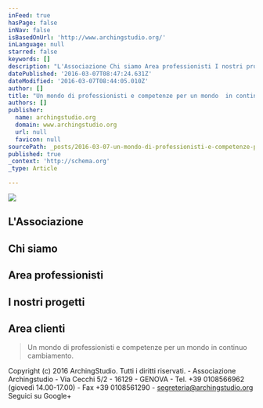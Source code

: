 ```yaml
---
inFeed: true
hasPage: false
inNav: false
isBasedOnUrl: 'http://www.archingstudio.org/'
inLanguage: null
starred: false
keywords: []
description: "L'Associazione Chi siamo Area professionisti I nostri progetti Area clienti   Siamo al PADIGLIONE 26 - STAND B79 C80  \_ \_  Un mondo di professionisti e competen"
datePublished: '2016-03-07T08:47:24.631Z'
dateModified: '2016-03-07T08:44:05.010Z'
author: []
title: "Un mondo di professionisti e competenze per un mondo  in continuo cambiamento. \_\_"
authors: []
publisher:
  name: archingstudio.org
  domain: www.archingstudio.org
  url: null
  favicon: null
sourcePath: _posts/2016-03-07-un-mondo-di-professionisti-e-competenze-per-un-mondo-in-con.md
published: true
_context: 'http://schema.org'
_type: Article

---
```

![](https://the-grid-user-content.s3-us-west-2.amazonaws.com/35625712-b4f1-4499-b524-dd3183eef090.jpg)

## L'Associazione

## Chi siamo 

## Area professionisti 

## I nostri progetti 

## Area clienti 
> 
> Un mondo di professionisti e competenze per un mondo in continuo cambiamento.   

Copyright (c) 2016 ArchingStudio. Tutti i diritti riservati. - Associazione Archingstudio - Via Cecchi 5/2 - 16129 - GENOVA - Tel. +39 0108566962 (giovedì 14.00-17.00) - Fax +39 0108561290 - segreteria@archingstudio.org Seguici su Google+